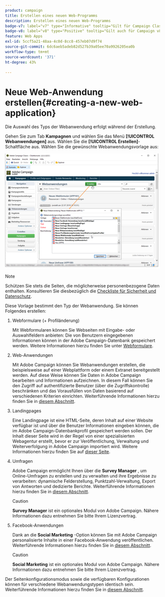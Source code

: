 ```yaml
---
product: campaign
title: Erstellen eines neuen Web-Programms
description: Erstellen eines neuen Web-Programms
badge-v7: label="v7" type="Informative" tooltip="Gilt für Campaign Classic v7"
badge-v8: label="v8" type="Positive" tooltip="Gilt auch für Campaign v8"
feature: Web Apps
exl-id: 5ccf5a21-48aa-4c0d-8cc8-457eb07d9f74
source-git-commit: 6dc6aeb5adeb82d527b39a05ee70a9926205ea0b
workflow-type: tm+mt
source-wordcount: '371'
ht-degree: 43%

---
```


# Neue Web-Anwendung erstellen{#creating-a-new-web-application}



Die Auswahl des Typs der Webanwendung erfolgt während der Erstellung.

Gehen Sie zum Tab **Kampagnen** und wählen Sie das Menü **[!UICONTROL Webanwendungen]** aus. Wählen Sie die **[!UICONTROL Erstellen]**-Schaltfläche aus. Wählen Sie die gewünschte Webanwendungsvorlage aus:

![](assets/webapp_create_from_campaign.png)

>[!NOTE]
>
>Schützen Sie stets die Seiten, die möglicherweise personenbezogene Daten enthalten. Konsultieren Sie diesbezüglich die [Checkliste für Sicherheit und Datenschutz](https://helpx.adobe.com/de/campaign/kb/acc-security.html#privacy).

Diese Vorlage bestimmt den Typ der Webanwendung. Sie können Folgendes erstellen:

1. Webformulare (+ Profiländerung)

   Mit Webformularen können Sie Webseiten mit Eingabe- oder Auswahlfeldern anbieten: Die von Benutzern eingegebenen Informationen können in der Adobe Campaign-Datenbank gespeichert werden. Weitere Informationen hierzu finden Sie unter [Webformulare](about-web-forms.md).

1. Web-Anwendungen

   Mit Adobe Campaign können Sie Webanwendungen erstellen, die beispielsweise auf einer Webplattform oder einem Extranet bereitgestellt werden. Auf diese Weise können Sie Daten in Adobe Campaign bearbeiten und Informationen aufzeichnen. In diesem Fall können Sie den Zugriff auf authentifizierte Benutzer (über die Zugriffskontrolle) beschränken und das Vorausfüllen von Daten basierend auf verschiedenen Kriterien einrichten. Weiterführende Informationen hierzu finden Sie in [diesem Abschnitt](about-web-applications.md).

1. Landingpages

   Eine Landingpage ist eine HTML-Seite, deren Inhalt auf einer Website verfügbar ist und über die Benutzer Informationen eingeben können, die im Adobe Campaign-Datenbankprofil gespeichert werden sollen. Der Inhalt dieser Seite wird in der Regel von einer spezialisierten Webagentur erstellt, bevor er zur Veröffentlichung, Verwaltung und Weiterverfolgung in Adobe Campaign importiert wird. Weitere Informationen hierzu finden Sie auf [dieser Seite](creating-a-landing-page.md).

1. Umfragen

   Adobe Campaign ermöglicht Ihnen über die **Survey Manager** , um Online-Umfragen zu erstellen und zu verwalten und ihre Ergebnisse zu verarbeiten: dynamische Felderstellung, Punktzahl-Verwaltung, Export von Antworten und dedizierte Berichte. Weiterführende Informationen hierzu finden Sie in [diesem Abschnitt](../../surveys/using/about-surveys.md).

   >[!CAUTION]
   >
   >**Survey Manager** ist ein optionales Modul von Adobe Campaign. Nähere Informationen dazu entnehmen Sie bitte Ihrem Lizenzvertrag.

1. Facebook-Anwendungen

   Dank an die **Social Marketing** -Option können Sie mit Adobe Campaign personalisierte Inhalte in einer Facebook-Anwendung veröffentlichen. Weiterführende Informationen hierzu finden Sie in [diesem Abschnitt](../../social/using/about-social-marketing.md).

   >[!CAUTION]
   >
   >**Social Marketing** ist ein optionales Modul von Adobe Campaign. Nähere Informationen dazu entnehmen Sie bitte Ihrem Lizenzvertrag.

Der Seitenkonfigurationsmodus sowie die verfügbaren Konfigurationen können für verschiedene Webanwendungstypen identisch sein. Weiterführende Informationen hierzu finden Sie in [diesem Abschnitt](about-web-forms.md).
